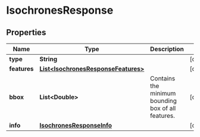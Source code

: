 
# IsochronesResponse

## Properties
Name | Type | Description | Notes
------------ | ------------- | ------------- | -------------
**type** | **String** |  |  [optional]
**features** | [**List&lt;IsochronesResponseFeatures&gt;**](IsochronesResponseFeatures.md) |  |  [optional]
**bbox** | **List&lt;Double&gt;** | Contains the minimum bounding box of all features. |  [optional]
**info** | [**IsochronesResponseInfo**](IsochronesResponseInfo.md) |  |  [optional]



